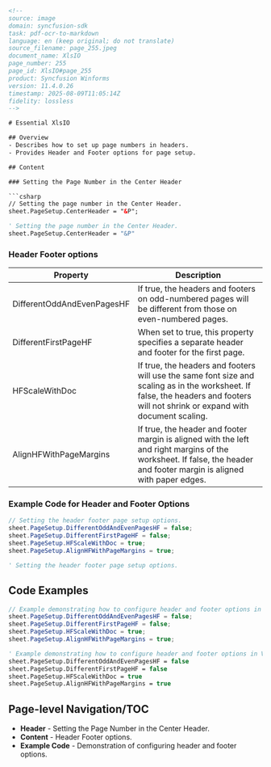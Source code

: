 ```html
<!--
source: image
domain: syncfusion-sdk
task: pdf-ocr-to-markdown
language: en (keep original; do not translate)
source_filename: page_255.jpeg
document_name: XlsIO
page_number: 255
page_id: XlsIO#page_255
product: Syncfusion Winforms
version: 11.4.0.26
timestamp: 2025-08-09T11:05:14Z
fidelity: lossless
-->

# Essential XlsIO

## Overview
- Describes how to set up page numbers in headers.
- Provides Header and Footer options for page setup.

## Content

### Setting the Page Number in the Center Header

```csharp
// Setting the page number in the Center Header.
sheet.PageSetup.CenterHeader = "&P";
```

```vb
' Setting the page number in the Center Header.
sheet.PageSetup.CenterHeader = "&P"
```

### Header Footer options

| Property                        | Description                                                                 |
|----------------------------------|-----------------------------------------------------------------------------|
| DifferentOddAndEvenPagesHF      | If true, the headers and footers on odd-numbered pages will be different from those on even-numbered pages. |
| DifferentFirstPageHF            | When set to true, this property specifies a separate header and footer for the first page.                  |
| HFScaleWithDoc                  | If true, the headers and footers will use the same font size and scaling as in the worksheet. If false, the headers and footers will not shrink or expand with document scaling. |
| AlignHFWithPageMargins          | If true, the header and footer margin is aligned with the left and right margins of the worksheet. If false, the header and footer margin is aligned with paper edges.              |

### Example Code for Header and Footer Options

```csharp
// Setting the header footer page setup options.
sheet.PageSetup.DifferentOddAndEvenPagesHF = false;
sheet.PageSetup.DifferentFirstPageHF = false;
sheet.PageSetup.HFScaleWithDoc = true;
sheet.PageSetup.AlignHFWithPageMargins = true;
```

```vb
' Setting the header footer page setup options.
```

## Code Examples

```csharp
// Example demonstrating how to configure header and footer options in C#.
sheet.PageSetup.DifferentOddAndEvenPagesHF = false;
sheet.PageSetup.DifferentFirstPageHF = false;
sheet.PageSetup.HFScaleWithDoc = true;
sheet.PageSetup.AlignHFWithPageMargins = true;
```

```vb
' Example demonstrating how to configure header and footer options in VB.NET.
sheet.PageSetup.DifferentOddAndEvenPagesHF = false
sheet.PageSetup.DifferentFirstPageHF = false
sheet.PageSetup.HFScaleWithDoc = true
sheet.PageSetup.AlignHFWithPageMargins = true
```

## Page-level Navigation/TOC
- **Header** - Setting the Page Number in the Center Header.
- **Content** - Header Footer options.
- **Example Code** - Demonstration of configuring header and footer options.

<!-- tags: [xlsio, page setup, header footer, page numbers] keywords: [different odd and even pages, different first page, header footer scaling, align with page margins] -->
```